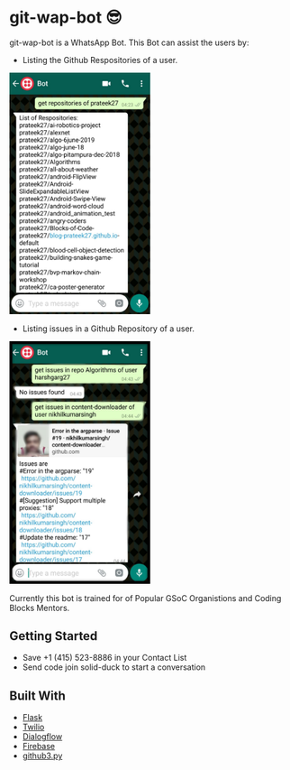 # git-wap-bot :sunglasses:

git-wap-bot is a WhatsApp Bot. This Bot can assist the users by:
* Listing the Github Respositories of a user.
<img src="images/get_repos.jpeg" width="250">

* Listing issues in a Github Repository of a user.
<img src="images/get_issues.jpeg" width="250">

Currently this bot is trained for of Popular GSoC Organistions and Coding Blocks Mentors.

## Getting Started

* Save +1 (415) 523-8886 in your Contact List
* Send code join solid-duck to start a conversation


## Built With

* [Flask](http://flask.pocoo.org/docs/1.0/)  
* [Twilio](https://www.twilio.com/docs/) 
* [Dialogflow](https://dialogflow.com/docs/getting-started) 
* [Firebase](https://firebase.google.com/docs)
* [github3.py](https://github.com/github3py)



